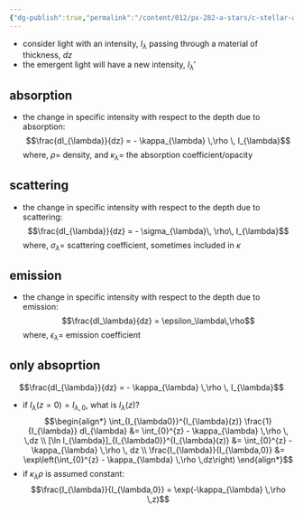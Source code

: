 ```yaml
---
{"dg-publish":true,"permalink":"/content/012/px-282-a-stars/c-stellar-atmosphere/c5-14-stellar-atmospheres/px-282-c6-radiation-matter-interactions/","created":"2024-11-25T10:50:32.000+00:00","updated":"2024-11-26T09:38:26.002+00:00"}
---
```


- consider light with an intensity, $I_\lambda$ passing through a material of thickness, $dz$
- the emergent light will have a new intensity, $I_{\lambda}'$
## absorption
- the change in specific intensity with respect to the depth due to absorption: 
$$\frac{dI_{\lambda}}{dz} = - \kappa_{\lambda} \,\rho \, I_{\lambda}$$
	where, $\rho=$ density, and $\kappa_\lambda=$ the absorption coefficient/opacity
## scattering
- the change in specific intensity with respect to the depth due to scattering: 
$$\frac{dI_{\lambda}}{dz} = - \sigma_{\lambda}\, \rho\, I_{\lambda}$$
	where, $\sigma_{\lambda} =$ scattering coefficient, sometimes included in $\kappa$
## emission
- the change in specific intensity with respect to the depth due to emission: 
$$\frac{dI_\lambda}{dz} = \epsilon_\lambda\,\rho$$
	where, $\epsilon_{\lambda}=$ emission coefficient
## only absoprtion
$$\frac{dI_{\lambda}}{dz} = - \kappa_{\lambda} \,\rho \, I_{\lambda}$$
- if $I_{\lambda}(z=0)= I_{\lambda,0}$, what is $I_{\lambda}(z)$?
$$\begin{align*}
	\int_{I_{\lambda0}}^{I_{\lambda}(z)} \frac{1}{I_{\lambda}} dI_{\lambda} &= \int_{0}^{z} - \kappa_{\lambda} \,\rho \, \,dz \\
	[\ln I_{\lambda}]_{I_{\lambda0}}^{I_{\lambda}(z)} &= \int_{0}^{z} - \kappa_{\lambda} \,\rho \, dz \\
	\frac{I_{\lambda}}{I_{\lambda,0}} &= \exp\left(\int_{0}^{z} - \kappa_{\lambda} \,\rho \,dz\right)	
\end{align*}$$
- if $\kappa_{\lambda}\rho$ is assumed constant: 
$$\frac{I_{\lambda}}{I_{\lambda,0}} = \exp(-\kappa_{\lambda} \,\rho \,z)$$
